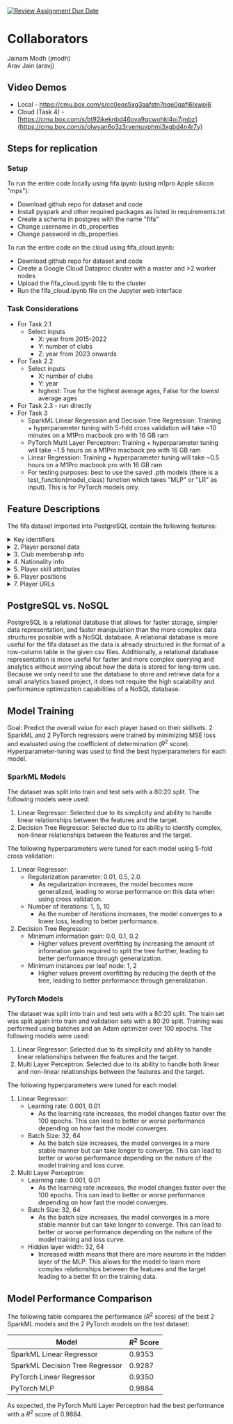 [![Review Assignment Due Date](https://classroom.github.com/assets/deadline-readme-button-22041afd0340ce965d47ae6ef1cefeee28c7c493a6346c4f15d667ab976d596c.svg)](https://classroom.github.com/a/VuODydzp)

# Collaborators
Jainam Modh (jmodh)
<br>
Arav Jain (aravj)

## Video Demos
- Local - https://cmu.box.com/s/cc0eqs5xg3aafstn7pqe0qafl6lxwpj6
- Cloud (Task 4) - [https://cmu.box.com/s/bt92jkeknbd46oya9qcwohkl4oi7jmbz](https://cmu.box.com/s/olwyan6o3z3rvemuvphmi3xgbd4n4r7y)

## Steps for replication 
### Setup
To run the entire code locally using fifa.ipynb (using m1pro Apple silicon "mps"):
- Download github repo for dataset and code
- Install pyspark and other required packages as listed in requirements.txt
- Create a schema in postgres with the name "fifa"
- Change username in db_properties
- Change password in db_properties

To run the entire code on the cloud using fifa_cloud.ipynb:
- Download github repo for dataset and code
- Create a Google Cloud Dataproc cluster with a master and >2 worker nodes
- Upload the fifa_cloud.ipynb file to the cluster
- Run the fifa_cloud.ipynb file on the Jupyter web interface

### Task Considerations
- For Task 2.1
    - Select inputs 
        - X: year from 2015-2022
        - Y: number of clubs
        - Z: year from 2023 onwards
- For Task 2.2
    - Select inputs 
        - X: number of clubs 
        - Y: year
        - highest: True for the highest average ages, False for the lowest average ages
- For Task 2.3 - run directly
- For Task 3
    - SparkML Linear Regression and Decision Tree Regression: Training + hyperparameter tuning with 5-fold cross validation will take ~10 minutes on a M1Pro macbook pro with 16 GB ram
    - PyTorch Multi Layer Perceptron: Training + hyperparameter tuning will take ~1.5 hours on a M1Pro macbook pro with 16 GB ram
    - Linear Regression: Training + hyperparameter tuning will take ~0.5 hours on a M1Pro macbook pro with 16 GB ram
    - For testing purposes: best to use the saved .pth models (there is a test_function(model_class) function which takes "MLP" or "LR" as input). This is for PyTorch models only.

## Feature Descriptions
The fifa dataset imported into PostgreSQL contain the following features:
<details>
<summary>Key identifiers</summary>
    record_id (PRIMARY KEY),
    sofifa_id,
    year
</details>
<details>
<summary>2. Player personal data</summary>
    short_name, 
    long_name,
    player_positions,
    overall,
    potential,
    value_eur,
    wage_eur,
    age,
    dob,
    height_cm,
    weight_kg,
    gender
</details>
<details>
<summary>3. Club membership info</summary>
    club_team_id,
    club_name,
    league_name,
    league_level,
    club_position,
    club_jersey_number,
    club_loaned_from,
    club_joined,
    club_contract_valid_until
</details>
<details>
<summary>4. Nationality info</summary>
    nationality_id,
    nationality_name,
    nation_team_id,
    nation_position,
    nation_jersey_number
</details>
<details>
<summary>5. Player skill attributes</summary>
    preferred_foot,
    weak_foot,
    skill_moves,
    international_reputation,
    work_rate,
    body_type,
    real_face,
    release_clause_eur,
    player_tags,
    player_traits,
    pace,
    shooting,
    passing,
    dribbling,
    defending,
    physic,
    attacking_crossing,
    attacking_finishing,
    attacking_heading_accuracy,
    attacking_short_passing,
    attacking_volleys,
    skill_dribbling,
    skill_curve,
    skill_fk_accuracy,
    skill_long_accuracy,
    skill_ball_control,
    movement_acceleration,
    movement_sprint_speed,
    movement_agility,
    movement_reactions,
    movement_balance,
    power_shot_power,
    power_jumping,
    power_strength,
    power_long_shots,
    mentality_aggression,
    mentality_interceptions,
    mentality_vision,
    mentality_penalties,
    mentality_composure,
    defending_marking_awareness,
    defending_standing_tackle,
    defending_sliding_tackle,
    goalkeeping_diving,
    goalkeeping_handling,
    goalkeeping_positioning,
    goalkeeping_reflexes,
    goalkeeping_speed
</details> 
<details>
<summary>6. Player positions </summary>
    ls,
    st,
    rs,
    lw,
    lf,
    cf,
    rf,
    rw,
    lam,
    cam,
    ram,
    lm,
    lcm,
    cm,
    rcm,
    rm,
    lwb,
    ldm,
    cdm,
    rdm,
    rwb,
    lb,
    lcb,
    cb,
    rcb,
    rb,
    gk
</details>
<details>
<summary>7. Player URLs</summary>
    player_url,
    player_face_url,
    club_logo_url,
    club_flag_url,
    nation_logo_url,
    nation_flag_url
</details>

## PostgreSQL vs. NoSQL
PostgreSQL is a relational database that allows for faster storage, simpler data representation, and faster manipulation than the more complex data structures possible with a NoSQL database. A relational database is more useful for the fifa dataset as the data is already structured in the format of a row-column table in the given csv files. Additionally, a relational database representation is more useful for faster and more complex querying and analytics without worrying about how the data is stored for long-term use. Because we only need to use the database to store and retrieve data for a small analytics based project, it does not require the high scalability and performance optimization capabilities of a NoSQL database. 

## Model Training

Goal: Predict the overall value for each player based on their skillsets. 2 SparkML and 2 PyTorch regressors were trained by minimizing MSE loss and evaluated using the coefficient of determination ($R^2$ score). Hyperparameter-tuning was used to find the best hyperparameters for each model. 

### SparkML Models

The dataset was split into train and test sets with a 80:20 split. The following models were used:

1. Linear Regressor: Selected due to its simplicity and ability to handle linear relationships between the features and the target.
2. Decision Tree Regressor: Selected due to its ability to identify complex, non-linear relationships between the features and the target.

The following hyperparameters were tuned for each model using 5-fold cross validation:

1. Linear Regressor:
    - Regularization parameter: 0.01, 0.5, 2.0.
        - As regularization increases, the model becomes more generalized, leading to worse performance on this data when using cross validation.
    - Number of iterations: 1, 5, 10    
        - As the number of iterations increases, the model converges to a lower loss, leading to better performance.
2. Decision Tree Regressor:
    - Minimum information gain: 0.0, 0.1, 0.2
        - Higher values prevent overfitting by increasing the amount of information gain required to split the tree further, leading to better performance through generalization.
    - Minimum instances per leaf node: 1, 2
        - Higher values prevent overfitting by reducing the depth of the tree, leading to better performance through generalization.

### PyTorch Models

The dataset was split into train and test sets with a 80:20 split. The train set was split again into train and validation sets with a 80:20 split. Training was performed using batches and an Adam optimizer over 100 epochs. The following models were used: 

1. Linear Regressor: Selected due to its simplicity and ability to handle linear relationships between the features and the target.
2. Multi Layer Perceptron: Selected due to its ability to handle both linear and non-linear relationships between the features and the target.

The following hyperparameters were tuned for each model:

1. Linear Regressor:
    - Learning rate: 0.001, 0.01
        - As the learning rate increases, the model changes faster over the 100 epochs. This can lead to better or worse performance depending on how fast the model converges. 
    - Batch Size: 32, 64
        - As the batch size increases, the model converges in a more stable manner but can take longer to converge. This can lead to better or worse performance depending on the nature of the model training and loss curve. 
2. Multi Layer Perceptron:
    - Learning rate: 0.001, 0.01
        - As the learning rate increases, the model changes faster over the 100 epochs. This can lead to better or worse performance depending on how fast the model converges. 
    - Batch Size: 32, 64
        - As the batch size increases, the model converges in a more stable manner but can take longer to converge. This can lead to better or worse performance depending on the nature of the model training and loss curve. 
    - Hidden layer width: 32, 64
        - Increased width means that there are more neurons in the hidden layer of the MLP. This allows for the model to learn more complex relationships between the features and the target leading to a better fit on the training data.

## Model Performance Comparison

The following table compares the performance ($R^2$ scores) of the best 2 SparkML models and the 2 PyTorch models on the test dataset:

| Model | $R^2$ Score |
| --- | --- |
| SparkML Linear Regressor | 0.9353 |
| SparkML Decision Tree Regressor | 0.9287 |
| PyTorch Linear Regressor | 0.9350 |
| PyTorch MLP | 0.9884 |

As expected, the PyTorch Multi Layer Perceptron had the best performance with a $R^2$ score of 0.9884.

